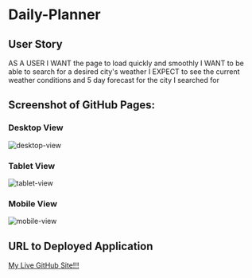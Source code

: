 # Daily-Planner
## User Story
AS A USER I WANT the page to load quickly and smoothly 
I WANT to be able to search for a desired city's weather
I EXPECT to see the current weather conditions and 5 day forecast for the city I searched for

## Screenshot of GitHub Pages:

### Desktop View
![desktop-view](https://user-images.githubusercontent.com/56444674/114342319-a4749400-9b29-11eb-9038-ebab4ef024db.png)

### Tablet View
![tablet-view](https://user-images.githubusercontent.com/56444674/114342325-a8081b00-9b29-11eb-8fc8-3af8b0c5d916.png)

### Mobile View
![mobile-view](https://user-images.githubusercontent.com/56444674/114342327-a9d1de80-9b29-11eb-85f5-ae028ebac516.png)

## URL to Deployed Application
<a href='https://samsweig.github.io/Weather-DashBoard/'>My Live GitHub Site!!!</a>